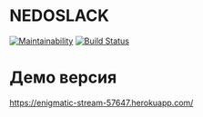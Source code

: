 # NEDOSLACK

[![Maintainability](https://api.codeclimate.com/v1/badges/a99a88d28ad37a79dbf6/maintainability)](https://codeclimate.com/github/codeclimate/codeclimate/maintainability)
[![Build Status](https://travis-ci.org/ins77/frontend-project-lvl4.svg?branch=master)](https://travis-ci.org/ins77/frontend-project-lvl4)

# Демо версия
https://enigmatic-stream-57647.herokuapp.com/
